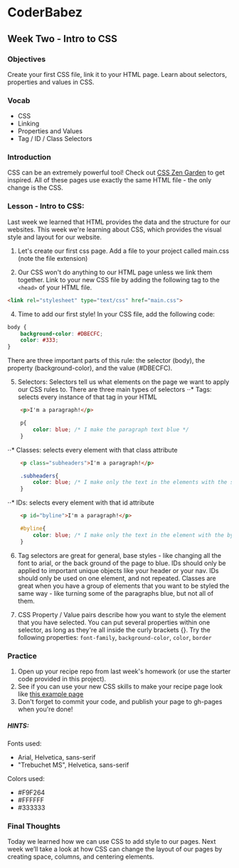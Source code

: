 # CoderBabez

##  Week Two - Intro to CSS

### Objectives
Create your first CSS file, link it to your HTML page. Learn about selectors, properties and values in CSS.

### Vocab
* CSS
* Linking
* Properties and Values
* Tag / ID / Class Selectors

### Introduction
CSS can be an extremely powerful tool! Check out [CSS Zen Garden](http://www.csszengarden.com/) to get inspired. All of these pages use exactly the same HTML file - the only change is the CSS.

### Lesson - Intro to CSS:
Last week we learned that HTML provides the data and the structure for our websites.
This week we're learning about CSS, which provides the visual style and layout for our website.

1. Let's create our first css page. Add a file to your project called main.css (note the file extension)

2. Our CSS won't do anything to our HTML page unless we link them together. Link to your new CSS file by adding the following tag to the `<head>` of your HTML file.

```html
<link rel="stylesheet" type="text/css" href="main.css">
```

4. Time to add our first style! In your CSS file, add the following code:

```css
body {
	background-color: #DBECFC;
	color: #333;
}
```
There are three important parts of this rule: the selector (body), the property (background-color), and the value (#DBECFC).

5. Selectors: Selectors tell us what elements on the page we want to apply our CSS rules to. There are three main types of selectors
⋅⋅* Tags: selects every instance of that tag in your HTML
```html
	<p>I'm a paragraph!</p>
```
```css
	p{
		color: blue; /* I make the paragraph text blue */
	}
```
⋅⋅* Classes: selects every element with that class attribute
```html
	<p class="subheaders">I'm a paragraph!</p>
```
```css
	.subheaders{
		color: blue; /* I make only the text in the elements with the subheader class blue */
	}
```
⋅⋅* IDs: selects every element with that id attribute
```html
	<p id="byline">I'm a paragraph!</p>
```
```css
	#byline{
		color: blue; /* I make only the text in the element with the byline id blue */
	}
```
6. Tag selectors are great for general, base styles - like changing all the font to arial, or the back ground of the page to blue. IDs should only be applied to important unique objects like your header or your nav. IDs should only be used on one element, and not repeated. Classes are great when you have a group of elements that you want to be styled the same way - like turning some of the paragraphs blue, but not all of them.

7. CSS Property / Value pairs describe how you want to style the element that you have selected. You can put several properties within one selector, as long as they're all inside the curly brackets {}. Try the following properties: `font-family`, `background-color`, `color`, `border`


### Practice
1. Open up your recipe repo from last week's homework (or use the starter code provided in this project).
2. See if you can use your new CSS skills to make your recipe page look like [this example page](./img/best_cookies_mock.jpg)
3. Don't forget to commit your code, and publish your page to gh-pages when you're done!

##### HINTS:

Fonts used:
* Arial, Helvetica, sans-serif
* "Trebuchet MS", Helvetica, sans-serif

Colors used:
* #F9F264
* #FFFFFF
* #333333



### Final Thoughts
Today we learned how we can use CSS to add style to our pages.
Next week we’ll take a look at how CSS can change the layout of our pages by creating space, columns, and centering elements.
